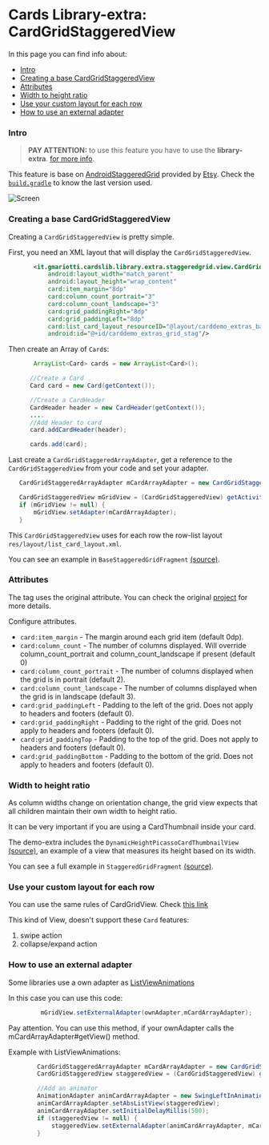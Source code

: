 # Cards Library-extra: CardGridStaggeredView

In this page you can find info about:

* [Intro](#intro)
* [Creating a base CardGridStaggeredView](#creating-a-base-cardgridstaggeredview)
* [Attributes](#attributes)
* [Width to height ratio](#width-to-height-ratio)
* [Use your custom layout for each row](#use-your-custom-layout-for-each-row)
* [How to use an external adapter](#how-to-use-an-external-adapter)

### Intro

> **PAY ATTENTION:** to use this feature you have to use the **library-extra**.
> [for more info](https://github.com/gabrielemariotti/cardslib/tree/master/doc/GUIDE.md#including-in-your-project).

This feature is base on [AndroidStaggeredGrid](https://github.com/etsy/AndroidStaggeredGrid) provided by [Etsy](https://github.com/etsy).
Check the [`build.gradle`](https://github.com/gabrielemariotti/cardslib/blob/master/library-extra/build.gradle) to know the last version used.

![Screen](https://github.com/gabrielemariotti/cardslib/raw/master/demo/images/demo/staggered.png)


### Creating a base CardGridStaggeredView

Creating a `CardGridStaggeredView` is pretty simple.

First, you need an XML layout that will display the `CardGridStaggeredView`.

``` xml
       <it.gmariotti.cardslib.library.extra.staggeredgrid.view.CardGridStaggeredView
           android:layout_width="match_parent"
           android:layout_height="wrap_content"
           card:item_margin="8dp"
           card:column_count_portrait="3"
           card:column_count_landscape="3"
           card:grid_paddingRight="8dp"
           card:grid_paddingLeft="8dp"
           card:list_card_layout_resourceID="@layout/carddemo_extras_base_staggered_card"
           android:id="@+id/carddemo_extras_grid_stag"/>
```

Then create an Array of `Card`s:

``` java
       ArrayList<Card> cards = new ArrayList<Card>();

      //Create a Card
      Card card = new Card(getContext());

      //Create a CardHeader
      CardHeader header = new CardHeader(getContext());
      ....
      //Add Header to card
      card.addCardHeader(header);

      cards.add(card);
```

Last create a `CardGridStaggeredArrayAdapter`, get a reference to the `CardGridStaggeredView` from your code and set your adapter.

``` java
   CardGridStaggeredArrayAdapter mCardArrayAdapter = new CardGridStaggeredArrayAdapter(getActivity(), cards);

   CardGridStaggeredView mGridView = (CardGridStaggeredView) getActivity().findViewById(R.id.carddemo_extras_grid_stag);
   if (mGridView != null) {
       mGridView.setAdapter(mCardArrayAdapter);
   }
```

This `CardGridStaggeredView` uses for each row the row-list layout `res/layout/list_card_layout.xml`.


You can see an example in `BaseStaggeredGridFragment`  [(source)](https://github.com/gabrielemariotti/cardslib/tree/master/demo/extras/src/main/java/it/gmariotti/cardslib/demo/extras/fragment/BaseStaggeredGridFragment.java).


### Attributes

The tag uses the original attribute. You can check the original [project](https://github.com/etsy/AndroidStaggeredGrid) for more details.

Configure attributes.
 * `card:item_margin` - The margin around each grid item (default 0dp).
 * `card:column_count` - The number of columns displayed. Will override column_count_portrait and column_count_landscape if present (default 0)
 * `card:column_count_portrait` - The number of columns displayed when the grid is in portrait (default 2).
 * `card:column_count_landscape` - The number of columns displayed when the grid is in landscape (default 3).
 * `card:grid_paddingLeft` - Padding to the left of the grid. Does not apply to headers and footers (default 0).
 * `card:grid_paddingRight` - Padding to the right of the grid. Does not apply to headers and footers (default 0).
 * `card:grid_paddingTop` - Padding to the top of the grid. Does not apply to headers and footers (default 0).
 * `card:grid_paddingBottom` - Padding to the bottom of the grid. Does not apply to headers and footers (default 0).


### Width to height ratio

As column widths change on orientation change, the grid view expects that all children maintain their own width to height ratio.

It can be very important if you are using a CardThumbnail inside your card.

The demo-extra includes the `DynamicHeightPicassoCardThumbnailView` [(source)](https://github.com/gabrielemariotti/cardslib/tree/master/demo/extras/src/main/java/it/gmariotti/cardslib/demo/extras/staggered/DynamicHeightPicassoCardThumbnailView.java), an example of a view that measures its height based on its width.


You can see a full example in `StaggeredGridFragment`  [(source)](https://github.com/gabrielemariotti/cardslib/tree/master/demo/extras/src/main/java/it/gmariotti/cardslib/demo/extras/fragment/StaggeredGridFragment.java).


### Use your custom layout for each row

You can use the same rules of CardGridView. Check [this link](https://github.com/gabrielemariotti/cardslib/tree/master/doc/CARDGRID.md#use-your-custom-layout-for-each-row)

This kind of View, doesn't support these `Card` features:

 1. swipe action
 2. collapse/expand action


### How to use an external adapter

Some libraries use a own adapter as [ListViewAnimations](https://github.com/gabrielemariotti/cardslib/tree/master/doc/OTHERLIBRARIES.md#using-card-with-listviewanimations)

In this case you can use this code:

``` java
         mGridView.setExternalAdapter(ownAdapter,mCardArrayAdapter);
```

Pay attention. You can use this method, if your ownAdapter calls the mCardArrayAdapter#getView() method.

Example with ListViewAnimations:

``` java
        CardGridStaggeredArrayAdapter mCardArrayAdapter = new CardGridStaggeredArrayAdapter(getActivity(), cards);
        CardGridStaggeredView staggeredView = (CardGridStaggeredView) getActivity().findViewById(R.id.carddemo_extras_grid_stag);

        //Add an animator
        AnimationAdapter animCardArrayAdapter = new SwingLeftInAnimationAdapter(mCardArrayAdapter);
        animCardArrayAdapter.setAbsListView(staggeredView);
        animCardArrayAdapter.setInitialDelayMillis(500);
        if (staggeredView != null) {
            staggeredView.setExternalAdapter(animCardArrayAdapter, mCardArrayAdapter);
        }
```